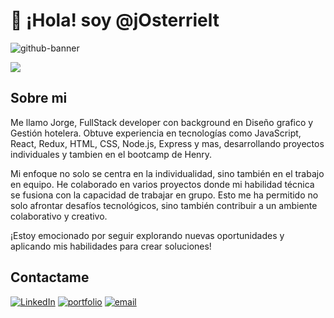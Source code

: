 <h1>👋 ¡Hola! soy @jOsterrielt</h1> 
 
  ![github-banner](https://github.com/jOsterrielt/jOsterrielt/assets/126017918/37f7bec6-c3da-4b3d-93e1-dac643019b04)

<img src="https://skillicons.dev/icons?i=html,css,js,react,nodejs,express,tailwind,vscode,git,github,figma,photoshop,illustrator&theme=dark" />

<h2>Sobre mi</h2>
Me llamo Jorge, FullStack developer con background en Diseño grafico y Gestión hotelera. Obtuve experiencia en tecnologías como JavaScript, React, Redux, HTML, CSS, Node.js, Express y mas, desarrollando proyectos individuales y tambien en el bootcamp de Henry.


Mi enfoque no solo se centra en la individualidad, sino también en el trabajo en equipo. He colaborado en varios proyectos donde mi habilidad técnica se fusiona con la capacidad de trabajar en grupo. Esto me ha permitido no solo afrontar desafíos tecnológicos, sino también contribuir a un ambiente colaborativo y creativo. 

¡Estoy emocionado por seguir explorando nuevas oportunidades y aplicando mis habilidades para crear soluciones!

<h2>Contactame</h2>

[![LinkedIn](https://img.shields.io/badge/linkedin-%230077B5.svg?style=for-the-badge&logo=linkedin&logoColor=white)](https://www.linkedin.com/in/jorge-osterrielt/)
[![portfolio](https://img.shields.io/badge/mi_porfolio-000?style=for-the-badge&logo=ko-fi&logoColor=white)](https://jorge-osterrielt.netlify.app/)
[![email](https://img.shields.io/badge/mi_email-000?style=for-the-badge&logo=gmail-fi&logoColor=red)](mailto:jorgeosterrielt@gmail.com)




<!---
jOsterrielt/jOsterrielt is a ✨ special ✨ repository because its `README.md` (this file) appears on your GitHub profile.
You can click the Preview link to take a look at your changes.
--->
